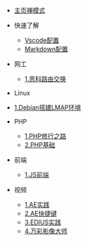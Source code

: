 * [主页禅模式](/)

* 快速了解
  * [Vscode配置](Qita/VsCode)
  * [Markdown配置](Qita/Markdown)

* 网工
  * [1.思科路由交换](Cisco/思科路由交换实验指南笔记)

* Linux
 * [1.Debian搭建LMAP环境](Linux/在Debian下安装LMAP环境)

* PHP
  * [1.PHP修行之路](PHP/php修行之路)
  * [2.PHP基础](PHP/01PHP基础)

* 前端
  * [1.JS前端](Qianduan/JS前端)

* 视频
  * [1.AE实践](Video/AEAfterEffects实践)
  * [2.AE快捷键](Video/AE快捷键)
  * [3.EDIUS实践](Video/EDIUS实践)
  * [4.万彩影像大师](Video/万彩影像大师送特别版会员)


